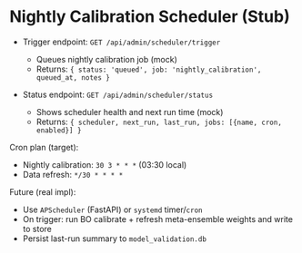 # Nightly Calibration Scheduler (Stub)

- Trigger endpoint: `GET /api/admin/scheduler/trigger`
  - Queues nightly calibration job (mock)
  - Returns: `{ status: 'queued', job: 'nightly_calibration', queued_at, notes }`

- Status endpoint: `GET /api/admin/scheduler/status`
  - Shows scheduler health and next run time (mock)
  - Returns: `{ scheduler, next_run, last_run, jobs: [{name, cron, enabled}] }`

Cron plan (target):
- Nightly calibration: `30 3 * * *` (03:30 local)
- Data refresh: `*/30 * * * *`

Future (real impl):
- Use `APScheduler` (FastAPI) or `systemd` timer/`cron`
- On trigger: run BO calibrate + refresh meta-ensemble weights and write to store
- Persist last-run summary to `model_validation.db`
